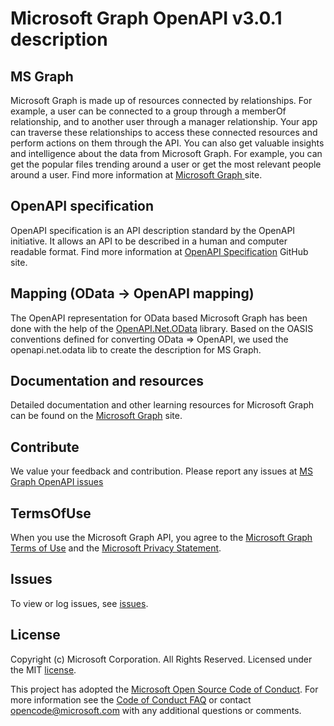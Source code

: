 # Microsoft Graph OpenAPI v3.0.1 description

## MS Graph
Microsoft Graph is made up of resources connected by relationships. For example, a user can be connected to a group through a memberOf relationship, and to another user through a manager relationship. Your app can traverse these relationships to access these connected resources and perform actions on them through the API.
You can also get valuable insights and intelligence about the data from Microsoft Graph. For example, you can get the popular files trending around a user or get the most relevant people around a user.
Find more information at [Microsoft Graph ](https://developer.microsoft.com/en-us/graph/docs/concepts/overview) site.

## OpenAPI specification
OpenAPI specification is an API description standard by the OpenAPI initiative. It allows an API to be described in a human and computer readable format. Find more information at [OpenAPI Specification](https://github.com/OAI/OpenAPI-Specification) GitHub site.

## Mapping (OData -> OpenAPI mapping)
The OpenAPI representation for OData based Microsoft Graph has been done with the help of the [OpenAPI.Net.OData](https://github.com/Microsoft/OpenAPI.NET.OData) library. Based on the OASIS conventions defined for converting OData => OpenAPI, we used the openapi.net.odata lib to create the description for MS Graph. 

## Documentation and resources
Detailed documentation and other learning resources for Microsoft Graph can be found on the [Microsoft Graph](https://developer.microsoft.com/en-us/graph/docs/concepts/overview) site.

## Contribute
We value your feedback and contribution. Please report any issues at [MS Graph OpenAPI issues](https://github.com/microsoftgraph/microsoft-graph-open-api-v3/issues)

## TermsOfUse
When you use the Microsoft Graph API, you agree to the [Microsoft Graph Terms of Use](https://aka.ms/msgraphtou) and the [Microsoft Privacy Statement](https://go.microsoft.com/fwlink/?LinkId=521839).

## Issues
To view or log issues, see [issues](https://github.com/microsoftgraph/microsoft-graph-open-api-v3).

## License
Copyright (c) Microsoft Corporation. All Rights Reserved. Licensed under the MIT [license](LICENSE).

This project has adopted the [Microsoft Open Source Code of Conduct](https://opensource.microsoft.com/codeofconduct/). For more information see the [Code of Conduct FAQ](https://opensource.microsoft.com/codeofconduct/faq/) or contact [opencode@microsoft.com](mailto:opencode@microsoft.com) with any additional questions or comments.
